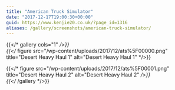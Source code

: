```yaml
---
title: "American Truck Simulator"
date: "2017-12-17T19:00:30+00:00"
guid: https://www.kenjie20.co.uk/?page_id=1316
aliases: /gallery/screenshots/american-truck-simulator/
---
```


{{</* gallery cols="1" */>}}  
{{</* figure src="/wp-content/uploads/2017/12/ats%5F00000.png" title="Desert Heavy Haul 1" alt="Desert Heavy Haul 1" */>}}

{{</* figure src="/wp-content/uploads/2017/12/ats%5F00001.png" title="Desert Heavy Haul 2" alt="Desert Heavy Haul 2" */>}}  
{{</* /gallery */>}}  
